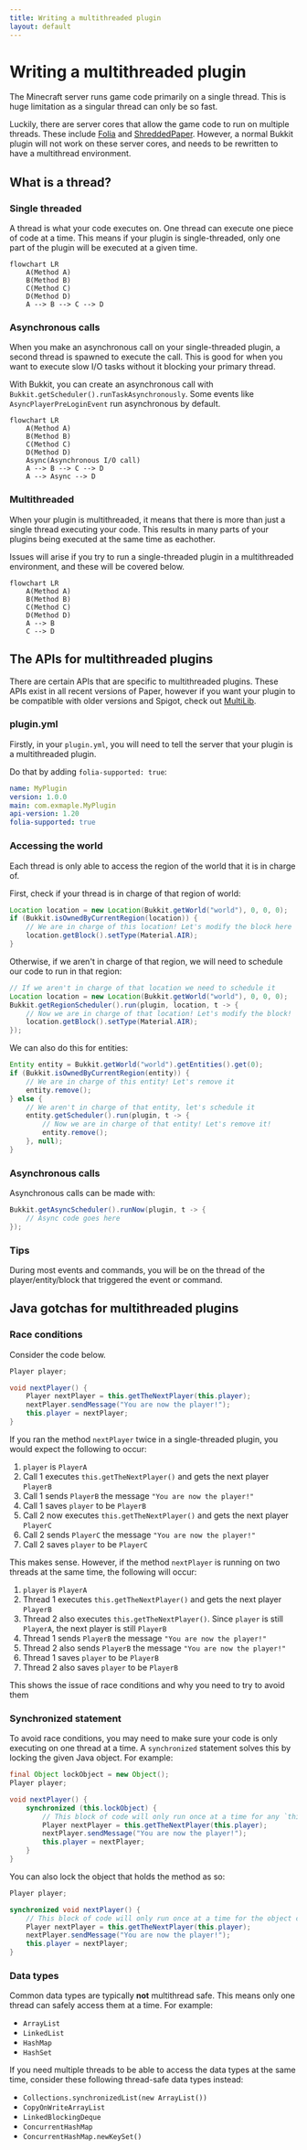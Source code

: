 ```yaml
---
title: Writing a multithreaded plugin
layout: default
---
```


# Writing a multithreaded plugin

The Minecraft server runs game code primarily on a single thread. This is huge limitation as a singular thread can only be so fast.

Luckily, there are server cores that allow the game code to run on multiple threads.
These include [Folia](https://papermc.io/software/folia) and [ShreddedPaper](https://github.com/MultiPaper/ShreddedPaper).
However, a normal Bukkit plugin will not work on these server cores, and needs to be rewritten to have a multithread environment.

## What is a thread?

### Single threaded

A thread is what your code executes on. One thread can execute one piece of code at a time.
This means if your plugin is single-threaded, only one part of the plugin will be executed at a given time.

```mermaid
flowchart LR
    A(Method A)
    B(Method B)
    C(Method C)
    D(Method D)
    A --> B --> C --> D
```

### Asynchronous calls

When you make an asynchronous call on your single-threaded plugin, a second thread is spawned to execute the call.
This is good for when you want to execute slow I/O tasks without it blocking your primary thread.

With Bukkit, you can create an asynchronous call with `Bukkit.getScheduler().runTaskAsynchronously`.
Some events like `AsyncPlayerPreLoginEvent` run asynchronous by default.

```mermaid
flowchart LR
    A(Method A)
    B(Method B)
    C(Method C)
    D(Method D)
    Async(Asynchronous I/O call)
    A --> B --> C --> D
    A --> Async --> D
```

### Multithreaded

When your plugin is multithreaded, it means that there is more than just a single thread executing your code.
This results in many parts of your plugins being executed at the same time as eachother.

Issues will arise if you try to run a single-threaded plugin in a multithreaded environment, and these will be covered below.

```mermaid
flowchart LR
    A(Method A)
    B(Method B)
    C(Method C)
    D(Method D)
    A --> B
    C --> D
```

## The APIs for multithreaded plugins

There are certain APIs that are specific to multithreaded plugins.
These APIs exist in all recent versions of Paper, however if you want your plugin to be compatible with older versions and Spigot, check out [MultiLib](https://github.com/MultiPaper/MultiLib?tab=readme-ov-file#shreddedpaper--folia-methods).

### plugin.yml

Firstly, in your `plugin.yml`, you will need to tell the server that your plugin is a multithreaded plugin.

Do that by adding `folia-supported: true`:

```yml
name: MyPlugin
version: 1.0.0
main: com.exmaple.MyPlugin
api-version: 1.20
folia-supported: true
```

### Accessing the world

Each thread is only able to access the region of the world that it is in charge of.

First, check if your thread is in charge of that region of world:

```java
Location location = new Location(Bukkit.getWorld("world"), 0, 0, 0);
if (Bukkit.isOwnedByCurrentRegion(location)) {
    // We are in charge of this location! Let's modify the block here
    location.getBlock().setType(Material.AIR);
}
```

Otherwise, if we aren't in charge of that region, we will need to schedule our code to run in that region:

```java
// If we aren't in charge of that location we need to schedule it
Location location = new Location(Bukkit.getWorld("world"), 0, 0, 0);
Bukkit.getRegionScheduler().run(plugin, location, t -> {
    // Now we are in charge of that location! Let's modify the block!
    location.getBlock().setType(Material.AIR);
});
```

We can also do this for entities:

```java
Entity entity = Bukkit.getWorld("world").getEntities().get(0);
if (Bukkit.isOwnedByCurrentRegion(entity)) {
    // We are in charge of this entity! Let's remove it
    entity.remove();
} else {
    // We aren't in charge of that entity, let's schedule it
    entity.getScheduler().run(plugin, t -> {
        // Now we are in charge of that entity! Let's remove it!
        entity.remove();
    }, null);
}
```

### Asynchronous calls

Asynchronous calls can be made with:

```java
Bukkit.getAsyncScheduler().runNow(plugin, t -> {
    // Async code goes here
});
```

### Tips

During most events and commands, you will be on the thread of the player/entity/block that triggered the event or command.

## Java gotchas for multithreaded plugins

### Race conditions

Consider the code below.

```java
Player player;

void nextPlayer() {
    Player nextPlayer = this.getTheNextPlayer(this.player);
    nextPlayer.sendMessage("You are now the player!");
    this.player = nextPlayer;
}
```

If you ran the method `nextPlayer` twice in a single-threaded plugin, you would expect the following to occur:
1. `player` is `PlayerA`
2. Call 1 executes `this.getTheNextPlayer()` and gets the next player `PlayerB`
3. Call 1 sends `PlayerB` the message `"You are now the player!"`
4. Call 1 saves `player` to be `PlayerB`
5. Call 2 now executes `this.getTheNextPlayer()` and gets the next player `PlayerC`
6. Call 2 sends `PlayerC` the message `"You are now the player!"`
7. Call 2 saves `player` to be `PlayerC`

This makes sense. However, if the method `nextPlayer` is running on two threads at the same time, the following will occur:

1. `player` is `PlayerA`
2. Thread 1 executes `this.getTheNextPlayer()` and gets the next player `PlayerB`
3. Thread 2 also executes `this.getTheNextPlayer()`. Since `player` is still `PlayerA`, the next player is still `PlayerB`
4. Thread 1 sends `PlayerB` the message `"You are now the player!"`
5. Thread 2 also sends `PlayerB` the message `"You are now the player!"`
6. Thread 1 saves `player` to be `PlayerB`
7. Thread 2 also saves `player` to be `PlayerB`

This shows the issue of race conditions and why you need to try to avoid them

### Synchronized statement

To avoid race conditions, you may need to make sure your code is only executing on one thread at a time.
A `synchronized` statement solves this by locking the given Java object. For example:

```java
final Object lockObject = new Object();
Player player;

void nextPlayer() {
    synchronized (this.lockObject) {
        // This block of code will only run once at a time for any `this.lockObject`
        Player nextPlayer = this.getTheNextPlayer(this.player);
        nextPlayer.sendMessage("You are now the player!");
        this.player = nextPlayer;
    }
}
```

You can also lock the object that holds the method as so:

```java
Player player;

synchronized void nextPlayer() {
    // This block of code will only run once at a time for the object containing this method
    Player nextPlayer = this.getTheNextPlayer(this.player);
    nextPlayer.sendMessage("You are now the player!");
    this.player = nextPlayer;
}
```

### Data types

Common data types are typically **not** multithread safe.
This means only one thread can safely access them at a time.
For example:
- `ArrayList`
- `LinkedList`
- `HashMap`
- `HashSet`

If you need multiple threads to be able to access the data types at the same time,
consider these following thread-safe data types instead:
- `Collections.synchronizedList(new ArrayList())`
- `CopyOnWriteArrayList`
- `LinkedBlockingDeque`
- `ConcurrentHashMap`
- `ConcurrentHashMap.newKeySet()`
